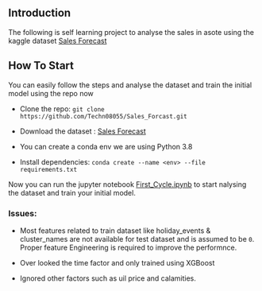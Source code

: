 ## Introduction

The following is self learning project to analyse the sales in asote using the kaggle dataset  [Sales Forecast](https://www.kaggle.com/competitions/store-sales-time-series-forecasting/code)

## How To Start
You can easily follow the steps and analyse the dataset and train the initial model using the repo now

* Clone the repo:
`git clone https://github.com/Techn08055/Sales_Forcast.git`

* Download the dataset : [Sales Forecast](https://www.kaggle.com/competitions/store-sales-time-series-forecasting/code)

* You can create a conda env we are using Python 3.8

* Install dependencies: `conda create --name <env> --file requirements.txt`

Now you can run the jupyter notebook [First_Cycle.ipynb](First_Cycle.ipynb) to start nalysing the dataset and train your initial model.

### Issues:

* Most features related to train dataset like holiday_events & cluster_names are not available for test dataset and is assumed to be `0`. Proper feature Engineering is required to improve the performnce.

* Over looked the time factor and only trained using XGBoost

* Ignored other factors such as uil price and calamities.

